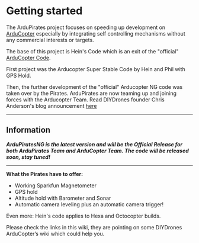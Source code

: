 # Getting started #


The ArduPirates project focuses on speeding up development on [ArduCopter](http://code.google.com/p/arducopter/wiki/ArduCopter_Quad) especially by integrating self controlling mechanisms without any commercial interests or targets.

The base of this project is Hein's Code which is an exit of the "official" [ArduCopter Code](http://code.google.com/p/arducopter/).

First project was the Arducopter Super Stable Code by Hein and Phil with GPS Hold.

Then, the further development of the "official" Arducopter NG code was taken over by the Pirates. ArduPirates are now teaming up and joining forces with the Arducopter Team. Read DIYDrones founder Chris Anderson's blog announcement [here](http://diydrones.ning.com/profiles/b...-taken-over-by)

---

## Information ##

**_ArduPiratesNG is the latest version and will be the Official Release for both ArduPirates Team and ArduCopter Team. The code will be released soon, stay tuned!_**

---

**What the Pirates have to offer:**

  * Working Sparkfun Magnetometer
  * GPS hold
  * Altitude hold with Barometer and Sonar
  * Automatic camera leveling plus an automatic camera trigger!

Even more: Hein's code applies to Hexa and Octocopter builds.

Please check the links in this wiki, they are pointing on some DIYDrones ArduCopter’s wiki which could help you.

